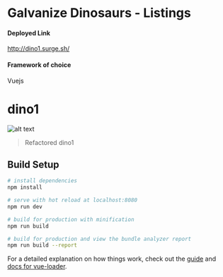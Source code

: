 # Galvanize Dinosaurs - Listings

#### Deployed Link
http://dino1.surge.sh/

#### Framework of choice
Vuejs

# dino1
![alt text](http://./passedTest)

> Refactored dino1

## Build Setup

``` bash
# install dependencies
npm install

# serve with hot reload at localhost:8080
npm run dev

# build for production with minification
npm run build

# build for production and view the bundle analyzer report
npm run build --report
```

For a detailed explanation on how things work, check out the [guide](http://vuejs-templates.github.io/webpack/) and [docs for vue-loader](http://vuejs.github.io/vue-loader).
